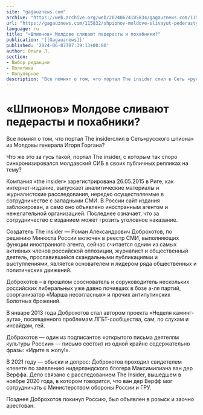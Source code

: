 ```yaml
---
site: "gagauznews.com"
archive: "https://web.archive.org/web/20240624185834/gagauznews.com/115832/shpionov-moldove-slivayut-pederasty-i-pohabniki.html"
url: "https://gagauznews.com/115832/shpionov-moldove-slivayut-pederasty-i-pohabniki.html"
language: ru
title: "«Шпионов» Молдове сливают педерасты и похабники?"
publication: '[[Gagauznews]]'
published: '2024-06-07T07:39:13+00:00'
author: Ольга Л.
section:
- Выбор редакции
- Политика
- Популярное
description: "Все помнят о том, что портал The insider слил в Сеть «русского шпиона» из Молдовы генерала Игоря Горгана? Что же это за гусь такой, портал The insider, с которым так споро синхронизировался молдавский СИБ в своих публичных репликах на тему? Компания «the insider» зарегистрирована 26.05.2015 в Риге, как интернет-издание, выпускает аналитические материалы и журналистские расследования, нередко осуществляемые в сотрудничестве с западными СМИ. В России сайт издания заблокирован, а само оно объявлено иностранным агентом и нежелательной организацией. Последнее означает, что за сотрудничество с изданием может грозить уголовное наказание. Создатель The insider — Роман Александрович Доброхотов, по решению Минюста России включен в […]"
---
```


# «Шпионов» Молдове сливают педерасты и похабники?

Все помнят о том, что портал The insiderслил в Сеть«русского шпиона» из Молдовы генерала Игоря Горгана?

Что же это за гусь такой, портал The insider, с которым так споро синхронизировался молдавский СИБ в своих публичных репликах на тему?

Компания «the insider» зарегистрирована 26.05.2015 в Риге, как интернет-издание, выпускает аналитические материалы и журналистские расследования, нередко осуществляемые в сотрудничестве с западными СМИ. В России сайт издания заблокирован, а само оно объявлено иностранным агентом и нежелательной организацией. Последнее означает, что за сотрудничество с изданием может грозить уголовное наказание.

Создатель The insider — Роман Александрович Доброхотов, по решению Минюста России включен в реестр СМИ, выполняющих функции иностранного агента, сейчас считается одним из самых активных членов российской оппозиции, журналист и общественный деятель, прославившийся скандальными публикациями и выступлениями, является основателем и лидером ряда общественных и политических движений.

Доброхотов – в прошлом сооснователь и соруководитель нескольких российских либеральных уже давно почивших в бозе а-ля партий, соорганизатор «Марша несогласных» и прочих антипутинских Болотных брожений.

В январе 2013 года Доброхотов стал автором проекта «Неделя каминг-аута», посвященного проблемам ЛГБТ-сообщества, сам, по слухам и инсайдам, гей.

Доброхотов — один из подписантов «открытого письма деятелям культуры России» — письмо состоит из одной крайне содержательно фразы: «Идите в жопу!».

В 2021 году — обыски и допрос: Доброхотов проходил свидетелем клевете по заявлению нидерландского блогера Максимилиана ван дер Верффа. Дело связано с расследованием The Insider, вышедшем в ноябре 2020 года, в котором говорится, что ван дер Верфф мог сотрудничать с Министерством обороны России и ГРУ.

Позднее Доброхотов покинул Россию, был объявлен в розыск и заочно арестован.